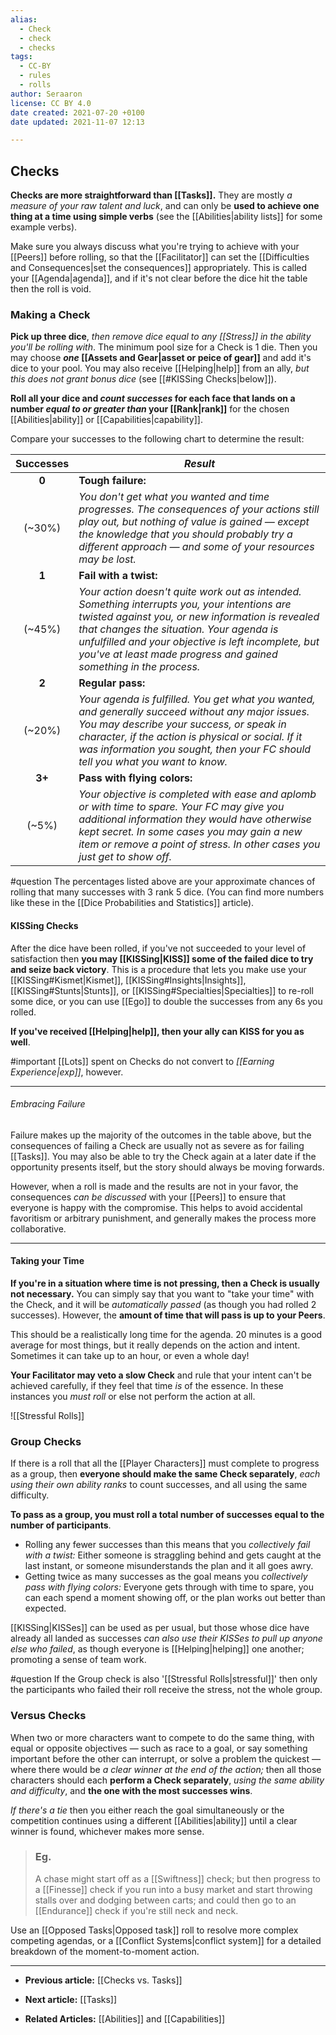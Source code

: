 ```yaml
---
alias:
  - Check
  - check
  - checks
tags:
  - CC-BY
  - rules
  - rolls
author: Seraaron
license: CC BY 4.0
date created: 2021-07-20 +0100
date updated: 2021-11-07 12:13

---
```


## Checks

**Checks are more straightforward than [[Tasks]].** They are mostly *a measure of your raw talent and luck*, and can only be **used to achieve one thing at a time using simple verbs** (see the [[Abilities|ability lists]] for some example verbs).

Make sure you always discuss what you're trying to achieve with your [[Peers]] before rolling, so that the [[Facilitator]] can set the [[Difficulties and Consequences|set the consequences]] appropriately. This is called your [[Agenda|agenda]], and if it's not clear before the dice hit the table then the roll is void.

### Making a Check

**Pick up three dice**, *then remove dice equal to any [[Stress]] in the ability you'll be rolling with*. The minimum pool size for a Check is 1 die. Then you may choose ***one* [[Assets and Gear|asset or peice of gear]]** and add it's dice to your pool. You may also receive [[Helping|help]] from an ally, *but this does not grant bonus dice* (see [[#KISSing Checks|below]]).

**Roll all your dice and *count successes* for each face that lands on a number *equal to or greater than* your [[Rank|rank]]** for the chosen [[Abilities|ability]] or [[Capabilities|capability]].

Compare your successes to the following chart to determine the result:

| Successes | *Result*                                                                                                                                                                                                                                                                                                                 |
| :-------: | ------------------------------------------------------------------------------------------------------------------------------------------------------------------------------------------------------------------------------------------------------------------------------------------------------------------------ |
|   **0**   | **Tough failure:**                                                                                                                                                                                                                                                                                                       |
|   (~30%)  | *You don't get what you wanted and time progresses. The consequences of your actions still play out, but nothing of value is gained — except the knowledge that you should probably try a different approach — and some of your resources may be lost.*                                                                  |
|   **1**   | **Fail with a twist:**                                                                                                                                                                                                                                                                                                   |
|   (~45%)  | *Your action doesn't quite work out as intended. Something interrupts you, your intentions are twisted against you, or new information is revealed that changes the situation. Your agenda is unfulfilled and your objective is left incomplete, but you've at least made progress and gained something in the process.* |
|   **2**   | **Regular pass:**                                                                                                                                                                                                                                                                                                        |
|   (~20%)  | *Your agenda is fulfilled. You get what you wanted, and generally succeed without any major issues. You may describe your success, or speak in character, if the action is physical or social. If it was information you sought, then your FC should tell you what you want to know.*                                    |
|   **3+**  | **Pass with flying colors:**                                                                                                                                                                                                                                                                                             |
|   (~5%)   | *Your objective is completed with ease and aplomb or with time to spare. Your FC may give you additional information they would have otherwise kept secret. In some cases you may gain a new item or remove a point of stress. In other cases you just get to show off.*                                               |

#question The percentages listed above are your approximate chances of rolling that many successes with 3 rank 5 dice. (You can find more numbers like these in the [[Dice Probabilities and Statistics]] article).

#### KISSing Checks

After the dice have been rolled, if you've not succeeded to your level of satisfaction then **you may [[KISSing|KISS]] some of the failed dice to try and seize back victory**. This is a procedure that lets you make use your [[KISSing#Kismet|Kismet]], [[KISSing#Insights|Insights]], [[KISSing#Stunts|Stunts]], or [[KISSing#Specialties|Specialties]] to re-roll some dice, or you can use [[Ego]] to double the successes from any 6s you rolled.

**If you've received [[Helping|help]], then your ally can KISS for you as well**.

#important [[Lots]] spent on Checks do not convert to *[[Earning Experience|exp]]*, however. 

---

###### Embracing Failure

Failure makes up the majority of the outcomes in the table above, but the consequences of failing a Check are usually not as severe as for failing [[Tasks]]. You may also be able to try the Check again at a later date if the opportunity presents itself, but the story should always be moving forwards.

However, when a roll is made and the results are not in your favor, the consequences *can be discussed* with your [[Peers]] to ensure that everyone is happy with the compromise. This helps to avoid accidental favoritism or arbitrary punishment, and generally makes the process more collaborative.

---

#### Taking your Time

**If you're in a situation where time is not pressing, then a Check is usually not necessary.** You can simply say that you want to "take your time" with the Check, and it will be *automatically passed* (as though you had rolled 2 successes). However, the **amount of time that will pass is up to your Peers**.

This should be a realistically long time for the agenda. 20 minutes is a good average for most things, but it really depends on the action and intent. Sometimes it can take up to an hour, or even a whole day!

**Your Facilitator may veto a slow Check** and rule that your intent can't be achieved carefully, if they feel that time *is* of the essence. In these instances you *must roll* or else not perform the action at all.

![[Stressful Rolls]]

### Group Checks

If there is a roll that all the [[Player Characters]] must complete to progress as a group, then **everyone should make the same Check separately**, *each using their own ability ranks* to count successes, and all using the same difficulty.

**To pass as a group, you must roll a total number of successes equal to the number of participants**.

-   Rolling any fewer successes than this means that you *collectively fail with a twist:* Either someone is straggling behind and gets caught at the last instant, or someone misunderstands the plan and it all goes awry.
-   Getting twice as many successes as the goal means you *collectively pass with flying colors:* Everyone gets through with time to spare, you can each spend a moment showing off, or the plan works out better than expected.

[[KISSing|KISSes]] can be used as per usual, but those whose dice have already all landed as successes *can also use their KISSes to pull up anyone else who failed*, as though everyone is [[Helping|helping]] one another; promoting a sense of team work.

#question If the Group check is also '[[Stressful Rolls|stressful]]' then only the participants who failed their roll receive the stress, not the whole group.

### Versus Checks

When two or more characters want to compete to do the same thing, with equal or opposite objectives — such as race to a goal, or say something important before the other can interrupt, or solve a problem the quickest — where there would be *a clear winner at the end of the action;* then all those characters should each **perform a Check separately**, *using the same ability and difficulty*, and **the one with the most successes wins**.

*If there's a tie* then you either reach the goal simultaneously or the competition continues using a different [[Abilities|ability]] until a clear winner is found, whichever makes more sense.

> ### Eg.
> A chase might start off as a [[Swiftness]] check; but then progress to a [[Finesse]] check if you run into a busy market and start throwing stalls over and dodging between carts; and could then go to an [[Endurance]] check if you're still neck and neck.

Use an [[Opposed Tasks|Opposed task]] roll to resolve more complex competing agendas, or a [[Conflict Systems|conflict system]] for a detailed breakdown of the moment-to-moment action.

---

-   **Previous article:** [[Checks vs. Tasks]]

-   **Next article:** [[Tasks]]

-   **Related Articles:** [[Abilities]] and [[Capabilities]]
